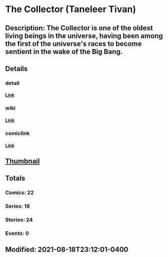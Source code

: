 # The Collector (Taneleer Tivan)
## Description: The Collector is one of the oldest living beings in the universe, having been among the first of the universe's races to become sentient in the wake of the Big Bang.
## Details
### detail
#### [Link](http://marvel.com/characters/449/the_collector?utm_campaign=apiRef&utm_source=225578a89fc76f3d20fbffda5d17a88d)
### wiki
#### [Link](http://marvel.com/universe/Collector_(Taneleer_Tivan)?utm_campaign=apiRef&utm_source=225578a89fc76f3d20fbffda5d17a88d)
### comiclink
#### [Link](http://marvel.com/comics/characters/1012080/the_collector_taneleer_tivan?utm_campaign=apiRef&utm_source=225578a89fc76f3d20fbffda5d17a88d)
## [Thumbnail](http://i.annihil.us/u/prod/marvel/i/mg/b/40/image_not_available.jpg)
## Totals
### Comics: 22
### Series: 18
### Stories: 24
### Events: 0
## Modified: 2021-08-18T23:12:01-0400
